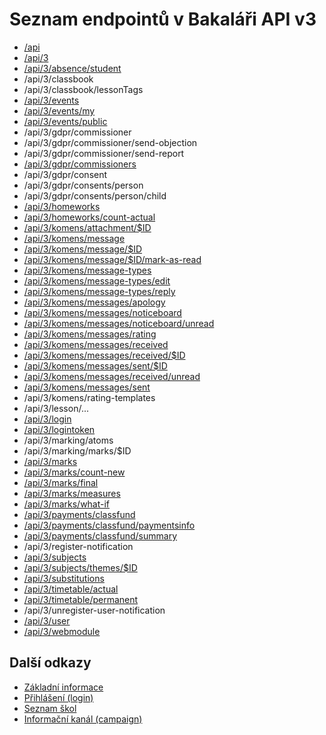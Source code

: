 # Seznam endpointů v Bakaláři API v3

* [/api](moduly/API_info.md)
* [/api/3](moduly/API_info.md)
* [/api/3/absence/student](moduly/absence.md)
* /api/3/classbook
* /api/3/classbook/lessonTags
* [/api/3/events](moduly/events.md)
* [/api/3/events/my](moduly/events.md)
* [/api/3/events/public](moduly/events.md)
* /api/3/gdpr/commissioner
* /api/3/gdpr/commissioner/send-objection
* /api/3/gdpr/commissioner/send-report
* [/api/3/gdpr/commissioners](moduly/gdpr.md)
* /api/3/gdpr/consent
* /api/3/gdpr/consents/person
* /api/3/gdpr/consents/person/child
* [/api/3/homeworks](moduly/homework.md)
* [/api/3/homeworks/count-actual](moduly/homework_new.md)
* [/api/3/komens/attachment/$ID](moduly/attachment.md)
* [/api/3/komens/message](moduly/komens_send.md)
* [/api/3/komens/message/$ID](moduly/komens.md)
* [/api/3/komens/message/$ID/mark-as-read](moduly/komens.md)
* [/api/3/komens/message-types](moduly/komens_message-types.md)
* [/api/3/komens/message-types/edit](moduly/komens_message-types.md)
* [/api/3/komens/message-types/reply](moduly/komens_message-types.md)
* [/api/3/komens/messages/apology](moduly/komens.md)
* [/api/3/komens/messages/noticeboard](moduly/komens.md)
* [/api/3/komens/messages/noticeboard/unread](moduly/komens.md)
* [/api/3/komens/messages/rating](moduly/komens.md)
* [/api/3/komens/messages/received](moduly/komens.md)
* [/api/3/komens/messages/received/$ID](moduly/komens.md)
* [/api/3/komens/messages/sent/$ID](moduly/komens.md)
* [/api/3/komens/messages/received/unread](moduly/komens.md)
* [/api/3/komens/messages/sent](moduly/komens.md)
* /api/3/komens/rating-templates
* /api/3/lesson/...
* [/api/3/login](moduly/web.md)
* [/api/3/logintoken](moduly/web.md)
* /api/3/marking/atoms
* /api/3/marking/marks/$ID
* [/api/3/marks](moduly/marks.md)
* [/api/3/marks/count-new](moduly/marks_new.md)
* [/api/3/marks/final](moduly/marks_final.md)
* [/api/3/marks/measures](moduly/marks_measures.md)
* [/api/3/marks/what-if](moduly/whatif.md)
* [/api/3/payments/classfund](moduly/payments.md#seznam-plateb)
* [/api/3/payments/classfund/paymentsinfo](moduly/payments.md#vložit-peníze)
* [/api/3/payments/classfund/summary](moduly/payments.md#celkový-stav-fondu)
* /api/3/register-notification
* [/api/3/subjects](moduly/subjects.md)
* [/api/3/subjects/themes/$ID](moduly/themes.md)
* [/api/3/substitutions](moduly/substitutions.md)
* [/api/3/timetable/actual](moduly/timetable.md)
* [/api/3/timetable/permanent](moduly/timetable.md)
* /api/3/unregister-user-notification
* [/api/3/user](moduly/user.md)
* [/api/3/webmodule](moduly/web.md)

## Další odkazy

* [Základní informace](README.md)
* [Přihlášení (login)](login.md)
* [Seznam škol](schools_list.md)
* [Informační kanál (campaign)](campaign.md)
